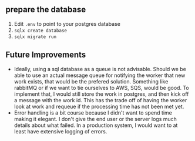 ## prepare the database

1. Edit `.env` to point to your postgres database
2. `sqlx create database`
3. `sqlx migrate run`

## Future Improvements

- Ideally, using a sql database as a queue is not advisable. Should we be able to use an actual message queue for notifying the worker that new work exists, that would be the prefered solution. Something like rabbitMQ or if we want to tie ourselves to AWS, SQS, would be good. To implement that, I would still store the work in postgres, and then kick off a message with the work id. This has the trade off of having the worker look at work and requeue if the processing time has not been met yet.
- Error handling is a bit course because I didn't want to spend time making it elegant. I don't give the end user or the server logs much details about what failed. In a production system, I would want to at least have extensive logging of errors.
